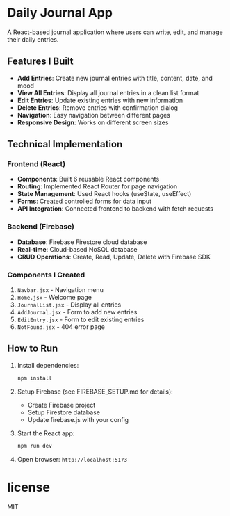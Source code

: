 # Daily Journal App

A React-based journal application where users can write, edit, and manage their daily entries.

## Features I Built
- **Add Entries**: Create new journal entries with title, content, date, and mood
- **View All Entries**: Display all journal entries in a clean list format
- **Edit Entries**: Update existing entries with new information
- **Delete Entries**: Remove entries with confirmation dialog
- **Navigation**: Easy navigation between different pages
- **Responsive Design**: Works on different screen sizes

## Technical Implementation

### Frontend (React)
- **Components**: Built 6 reusable React components
- **Routing**: Implemented React Router for page navigation
- **State Management**: Used React hooks (useState, useEffect)
- **Forms**: Created controlled forms for data input
- **API Integration**: Connected frontend to backend with fetch requests

### Backend (Firebase)
- **Database**: Firebase Firestore cloud database
- **Real-time**: Cloud-based NoSQL database
- **CRUD Operations**: Create, Read, Update, Delete with Firebase SDK

### Components I Created
1. `Navbar.jsx` - Navigation menu
2. `Home.jsx` - Welcome page
3. `JournalList.jsx` - Display all entries
4. `AddJournal.jsx` - Form to add new entries
5. `EditEntry.jsx` - Form to edit existing entries
6. `NotFound.jsx` - 404 error page

## How to Run

1. Install dependencies:
   ```bash
   npm install
   ```

2. Setup Firebase (see FIREBASE_SETUP.md for details):
   - Create Firebase project
   - Setup Firestore database
   - Update firebase.js with your config

3. Start the React app:
   ```bash
   npm run dev
   ```

4. Open browser: `http://localhost:5173`

# license  
MIT